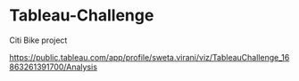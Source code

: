 # Tableau-Challenge

Citi Bike project

https://public.tableau.com/app/profile/sweta.virani/viz/TableauChallenge_16863261391700/Analysis
